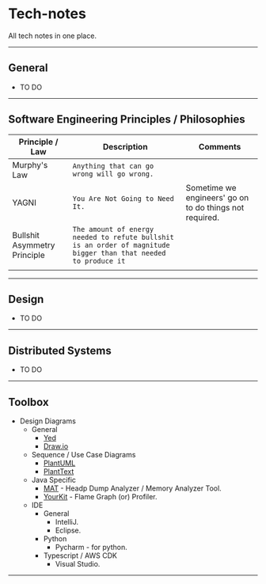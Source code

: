 # Tech-notes
All tech notes in one place.

------

## General

- TO DO

------

## Software Engineering Principles / Philosophies


| **Principle / Law**          | **Description**                                                                                                 | **Comments**                                           |
|------------------------------|-----------------------------------------------------------------------------------------------------------------|--------------------------------------------------------|
| Murphy's Law                 | `Anything that can go wrong will go wrong.`                                                                     |                                                        |
| YAGNI                        | `You Are Not Going to Need It.`                                                                                 | Sometime we engineers' go on to do things not required. |
| Bullshit Asymmetry Principle | `The amount of energy needed to refute bullshit is an order of magnitude bigger than that needed to produce it` ||
|                              |                                                                                                                 |                                                        |

-----

## Design

- TO DO


-------


## Distributed Systems

- TO DO

-------

## Toolbox

- Design Diagrams
  * General
    * [Yed](https://www.yworks.com/products/yed)
    * [Draw.io](https://app.diagrams.net/)
  * Sequence / Use Case Diagrams
    * [PlantUML](https://github.com/plantuml/plantuml)
    * [PlantText](https://www.planttext.com/)
  * Java Specific
    * [MAT](https://community.oracle.com/tech/developers/discussion/4483431/eclipse-mat-titbits) - Headp Dump Analyzer / Memory Analyzer Tool.
    * [YourKit](https://www.yourkit.com/docs/java/help/cpu_flame_graph.jsp) - Flame Graph (or) Profiler.
  * IDE
    * General
      * IntelliJ.
      * Eclipse.
    * Python
      * Pycharm - for python.
    * Typescript / AWS CDK
      * Visual Studio.


-------